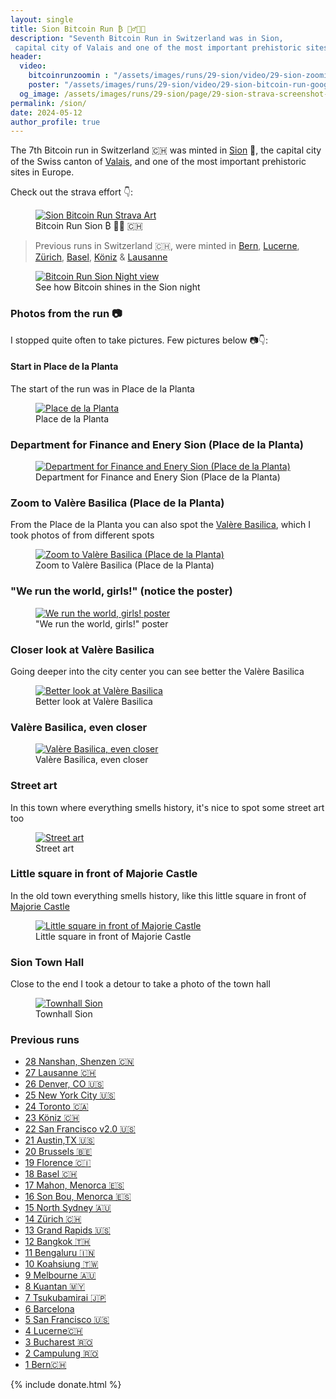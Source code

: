 ```yaml
---
layout: single
title: Sion Bitcoin Run ₿ 🏃‍♂️🇨🇭
description: "Seventh Bitcoin Run in Switzerland was in Sion,
 capital city of Valais and one of the most important prehistoric sites in Europe."
header:
  video:
    bitcoinrunzoomin : "/assets/images/runs/29-sion/video/29-sion-zoomin-min-1080p.mp4"
    poster: "/assets/images/runs/29-sion/video/29-sion-bitcoin-run-google-earth-overlay-1080p.jpg"
  og_image: /assets/images/runs/29-sion/page/29-sion-strava-screenshot-simple-overlay-1400x800.jpg
permalink: /sion/
date: 2024-05-12
author_profile: true
---
```


The 7th Bitcoin run in Switzerland 🇨🇭 was minted in [Sion](https://en.wikipedia.org/wiki/Sion,_Switzerland) 🎉,
the capital city of the Swiss canton of [Valais](https://en.wikipedia.org/wiki/Valais), and one
of the most important prehistoric sites in Europe.

Check out the strava effort 👇:

<figure class="image">
  <a href="https://www.strava.com/activities/11393369550">
    <img src="/assets/images/runs/29-sion/page/29-sion-strava-screenshot-simple-overlay-1400x800.jpg" alt="Sion Bitcoin Run Strava Art">
  </a>
  <figcaption>Bitcoin Run Sion ₿ 🏃‍♂️ 🇨🇭</figcaption>
</figure> 

> Previous runs in Switzerland 🇨🇭, were minted in
> [Bern](/bern), [Lucerne](/lucerne), [Zürich](/zuerich), [Basel](/basel), [Köniz](/koeniz) & [Lausanne](/lausanne)

<figure class="image">
  <a href="/assets/images/runs/29-sion/page/29-sion-bitcoin-run-google-earth-DARK-NO-overlay-1080p.jpg" target="_blank">
    <img src="/assets/images/runs/29-sion/page/29-sion-bitcoin-run-google-earth-DARK-NO-overlay-1080p.jpg" alt="Bitcoin Run Sion Night view">
  </a>
  <figcaption>See how Bitcoin shines in the Sion night</figcaption>
</figure>

### Photos from the run 📷

I stopped quite often to take pictures. Few pictures below 📷👇:

#### Start in Place de la Planta

The start of the run was in Place de la Planta

<figure class="image">
  <a href="/assets/images/runs/29-sion/city/1-start-place-de-la-planta-overlay-1200w.jpeg">
    <img src="/assets/images/runs/29-sion/city/1-start-place-de-la-planta-overlay-1200w.jpeg" alt="Place de la Planta">
  </a>
  <figcaption>Place de la Planta</figcaption>
</figure>

### Department for Finance and Enery Sion (Place de la Planta)

<figure class="image">
  <a href="/assets/images/runs/29-sion/city/2-place-de-la-planta-department-for-finance-and-energy-overlay-1200w.jpeg">
    <img src="/assets/images/runs/29-sion/city/2-place-de-la-planta-department-for-finance-and-energy-overlay-1200w.jpeg" alt="Department for Finance and Enery Sion (Place de la Planta)">
  </a>
  <figcaption>Department for Finance and Enery Sion (Place de la Planta)</figcaption>
</figure>

### Zoom to Valère Basilica (Place de la Planta)

From the Place de la Planta you can also spot the [Valère Basilica](https://en.wikipedia.org/wiki/Val%C3%A8re_Basilica),
which I took photos of from different spots

<figure class="image">
  <a href="/assets/images/runs/29-sion/city/3-place-de-la-planta-castle-zoom-overlay-1200w.jpeg">
    <img src="/assets/images/runs/29-sion/city/3-place-de-la-planta-castle-zoom-overlay-1200w.jpeg" alt="Zoom to Valère Basilica (Place de la Planta)">
  </a>
  <figcaption>Zoom to Valère Basilica (Place de la Planta)</figcaption>
</figure>

### "We run the world, girls!" (notice the poster)


<figure class="image">
  <a href="/assets/images/runs/29-sion/city/4-we-run-the-world-girls-overlay-1200w.jpeg">
    <img src="/assets/images/runs/29-sion/city/4-we-run-the-world-girls-overlay-1200w.jpeg" alt="We run the world, girls! poster">
  </a>
  <figcaption>"We run the world, girls!" poster</figcaption>
</figure>

### Closer look at Valère Basilica

Going deeper into the city center you can see better the Valère Basilica

<figure class="image">
  <a href="/assets/images/runs/29-sion/city/5-view-on-the-castle-closer-overlay-1200w.jpeg">
    <img src="/assets/images/runs/29-sion/city/5-view-on-the-castle-closer-overlay-1200w.jpeg" 
            alt="Better look at Valère Basilica">
  </a>
  <figcaption>Better look at Valère Basilica</figcaption>
</figure>

### Valère Basilica, even closer

<figure class="image">
  <a href="/assets/images/runs/29-sion/city/6-castle-approaching-the-end-overlay-1200w.jpeg">
    <img src="/assets/images/runs/29-sion/city/6-castle-approaching-the-end-overlay-1200w.jpeg" alt="Valère Basilica, even closer">
  </a>
  <figcaption>Valère Basilica, even closer</figcaption>
</figure>

### Street art

In this town where everything smells history, it's nice to spot some street art too

<figure class="image">
  <a href="/assets/images/runs/29-sion/city/7-street-art-overlay-1200w.jpeg">
    <img src="/assets/images/runs/29-sion/city/7-street-art-overlay-1200w.jpeg" alt="Street art">
  </a>
  <figcaption>Street art</figcaption>
</figure>


### Little square in front of Majorie Castle

In the old town everything smells history, like this little square in front of [Majorie Castle](https://en.wikipedia.org/wiki/Majorie_Castle)

<figure class="image">
  <a href="/assets/images/runs/29-sion/city/8-statue-small-market-overlay-1200w.jpeg">
    <img src="/assets/images/runs/29-sion/city/8-statue-small-market-overlay-1200w.jpeg" alt="Little square in front of Majorie Castle">
  </a>
  <figcaption>Little square in front of Majorie Castle</figcaption>
</figure>

### Sion Town Hall

Close to the end I took a detour to take a photo of the town hall

<figure class="image">
  <a href="/assets/images/runs/29-sion/city/9-townhall-overlay-1200w.jpeg">
    <img src="/assets/images/runs/29-sion/city/9-townhall-overlay-1200w.jpeg" alt="Townhall Sion">
  </a>
  <figcaption>Townhall Sion</figcaption>
</figure>

### Previous runs

- [28 Nanshan, Shenzen 🇨🇳](/shenzen/nanshan)
- [27 Lausanne 🇨🇭](/lausanne)
- [26 Denver, CO 🇺🇸](/denver)
- [25 New York City 🇺🇸](/nyc)
- [24 Toronto 🇨🇦](/toronto)
- [23 Köniz 🇨🇭](/koeniz)
- [22 San Francisco v2.0 🇺🇸](/san-francisco-v2)
- [21 Austin,TX 🇺🇸](/austin)
- [20 Brussels 🇧🇪](/bruxelles)
- [19 Florence 🇨🇮](/florence)
- [18 Basel 🇨🇭](/basel)
- [17 Mahon, Menorca 🇪🇸](/mahon)
- [16 Son Bou, Menorca 🇪🇸](/son-bou)
- [15 North Sydney 🇦🇺](/north-sydney)
- [14 Zürich 🇨🇭](/zuerich)
- [13 Grand Rapids️ 🇺🇸](/grand-rapids)
- [12 Bangkok️ 🇹🇭](/bangkok)
- [11 Bengaluru 🇮🇳](/bengaluru)
- [10 Koahsiung 🇹🇼](/kaohsiung)
- [9 Melbourne 🇦🇺](/melbourne)
- [8 Kuantan 🇲🇾](/kuantan)
- [7 Tsukubamirai 🇯🇵](/tsukubamirai)
- [6 Barcelona](/barcelona)
- [5 San Francisco 🇺🇸](/san-francisco)
- [4 Lucerne🇨🇭](/lucerne)
- [3 Bucharest 🇷🇴](/bucharest)
- [2 Campulung 🇷🇴](/campulung)
- [1 Bern🇨🇭](/bern)


{% include donate.html %}  
  
  
